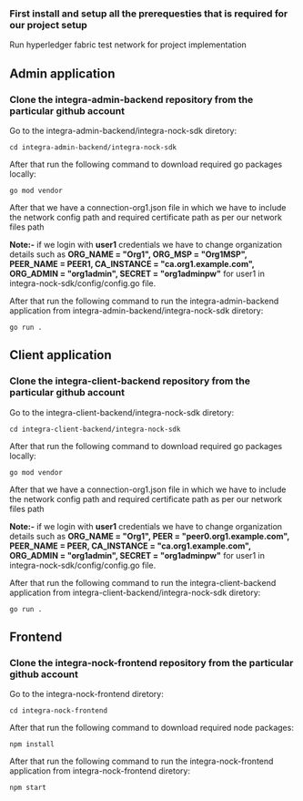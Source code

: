 ### First install and setup all the prerequesties that is required for our project setup

Run hyperledger fabric test network for project implementation 

## Admin application 
### Clone the integra-admin-backend repository from the particular github account

Go to the integra-admin-backend/integra-nock-sdk diretory:

`cd integra-admin-backend/integra-nock-sdk`

After that run the following command to download required go packages locally:

`go mod vendor`

After that we have a connection-org1.json file in which we have to include the network config path and required certificate path as per our network files path

**Note:-**  if we login with **user1** credentials we have to change organization details such as **ORG_NAME = "Org1", ORG_MSP = "Org1MSP", PEER_NAME = PEER1, CA_INSTANCE = "ca.org1.example.com", ORG_ADMIN = "org1admin", SECRET = "org1adminpw"** for user1 in integra-nock-sdk/config/config.go file.

After that run the following command to run the integra-admin-backend application from integra-admin-backend/integra-nock-sdk diretory:

`go run .`

## Client application
### Clone the integra-client-backend repository from the particular github account
Go to the integra-client-backend/integra-nock-sdk diretory:

`cd integra-client-backend/integra-nock-sdk`

After that run the following command to download required go packages locally:

`go mod vendor`

After that we have a connection-org1.json file in which we have to include the network config path and required certificate path as per our network files path

**Note:-**  if we login with **user1** credentials we have to change organization details such as **ORG_NAME = "Org1", PEER = "peer0.org1.example.com", PEER_NAME = PEER, CA_INSTANCE = "ca.org1.example.com", ORG_ADMIN = "org1admin", SECRET = "org1adminpw"** for user1 in integra-nock-sdk/config/config.go file.

After that run the following command to run the integra-client-backend application from integra-client-backend/integra-nock-sdk diretory:

`go run .`

## Frontend
### Clone the integra-nock-frontend repository from the particular github account

Go to the integra-nock-frontend diretory:

`cd integra-nock-frontend`

 After that run the following command to download required node packages:

`npm install`

After that run the following command to run the integra-nock-frontend application from integra-nock-frontend diretory:

`npm start`